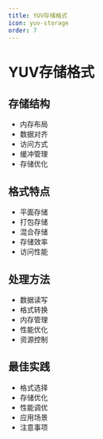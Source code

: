 ```yaml
---
title: YUV存储格式
icon: yuv-storage
order: 7
---
```


# YUV存储格式

## 存储结构
- 内存布局
- 数据对齐
- 访问方式
- 缓冲管理
- 存储优化

## 格式特点
- 平面存储
- 打包存储
- 混合存储
- 存储效率
- 访问性能

## 处理方法
- 数据读写
- 格式转换
- 内存管理
- 性能优化
- 资源控制

## 最佳实践
- 格式选择
- 存储优化
- 性能调优
- 应用场景
- 注意事项
